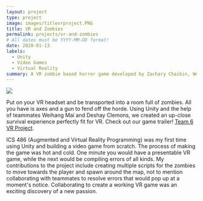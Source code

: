 ```yaml
---
layout: project
type: project
image: images/titlevrproject.PNG
title: VR and Zombies
permalink: projects/vr-and-zombies
# All dates must be YYYY-MM-DD format!
date: 2020-01-13
labels:
  - Unity
  - Video Games
  - Virtual Reality
summary: A VR zombie based horror game developed by Zachary Chaikin, Weihang Mai, and Deshay Clemons.
---
```


<img class="ui image" src="{{ site.baseurl }}/images/vrproject.PNG">

Put on your VR headset and be transported into a room full of zombies. All you have is axes and a gun to fend off the horde. Using Unity and the help of teammates Weihang Mai and Deshay Clemons, we created an up-close survival experience perfectly fit for VR. Check out our game trailer! [Team 6 VR Project](https://www.youtube.com/watch?v=4vA-BxFFWGI).

ICS 486 (Augmented and Virtual Reality Programming) was my first time using Unity and building a video game from scratch. The process of making the game was hot and cold. One minute you would have a presentable VR game, while the next would be compiling errors of all kinds. My contributions to the project include creating multiple scripts for the zombies to move towards the player and spawn around the map, not to mention collaborating with teammates to resolve errors that would pop up at a moment's notice. Collaborating to create a working VR game was an exciting discovery of a new passion.
